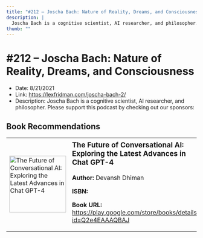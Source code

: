```yaml
---
title: "#212 – Joscha Bach: Nature of Reality, Dreams, and Consciousness"
description: |
  Joscha Bach is a cognitive scientist, AI researcher, and philosopher. Please support this podcast by checking out our sponsors:"
thumb: ""
---
```


# #212 – Joscha Bach: Nature of Reality, Dreams, and Consciousness

  - Date: 8/21/2021
  - Link: https://lexfridman.com/joscha-bach-2/
  - Description: Joscha Bach is a cognitive scientist, AI researcher, and philosopher. Please support this podcast by checking out our sponsors:

## Book Recommendations

<table style="border: none;"><tr style="border: none;"><td style="border: none;"><img src="https://books.google.com/books/content?id=Q2e4EAAAQBAJ&printsec=frontcover&img=1&zoom=1&edge=curl&source=gbs_api" alt="The Future of Conversational AI: Exploring the Latest Advances in Chat GPT-4" width="150" style="vertical-align: top;"></td><td style="border: none; vertical-align: top;"><h3 style='margin-top: 5'>The Future of Conversational AI: Exploring the Latest Advances in Chat GPT-4</h3><p><strong>Author:</strong> Devansh Dhiman</p><p><strong>ISBN:</strong> </p><p><strong>Book URL:</strong> <a href="https://play.google.com/store/books/details?id=Q2e4EAAAQBAJ">https://play.google.com/store/books/details?id=Q2e4EAAAQBAJ</a></p></td></tr></table>
